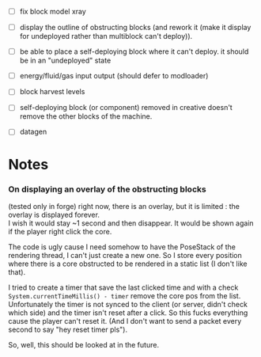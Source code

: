 - [ ] fix block model xray
- [ ] display the outline of obstructing blocks (and rework it (make it display for undeployed rather than multiblock
  can't deploy)).
- [ ] be able to place a self-deploying block where it can't deploy. it should be in an "undeployed" state
- [ ] energy/fluid/gas input output (should defer to modloader)
- [ ] block harvest levels
- [ ] self-deploying block (or component) removed in creative doesn't remove the other blocks of the machine.

- [ ] datagen

# Notes

### On displaying an overlay of the obstructing blocks

(tested only in forge)
right now, there is an overlay, but it is limited : the overlay is displayed forever.  
I wish it would stay ~1 second and then disappear. It would be shown again if the player right click the core.

The code is ugly cause I need somehow to have the PoseStack of the rendering thread, I can't just create a new one.
So I store every position where there is a core obstructed to be rendered in a static list (I don't like that).

I tried to create a timer that save the last clicked time and with a check `System.currentTimeMillis() - timer` remove
the core pos from the list.
Unfortunately the timer is not synced to the client (or server, didn't check which side) and the timer isn't reset after
a click.
So this fucks everything cause the player can't reset it. (And I don't want to send a packet every second to say "hey
reset timer pls").

So, well, this should be looked at in the future.
